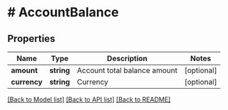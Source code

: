 # # AccountBalance

## Properties

Name | Type | Description | Notes
------------ | ------------- | ------------- | -------------
**amount** | **string** | Account total balance amount | [optional] 
**currency** | **string** | Currency | [optional] 

[[Back to Model list]](../../README.md#documentation-for-models) [[Back to API list]](../../README.md#documentation-for-api-endpoints) [[Back to README]](../../README.md)
